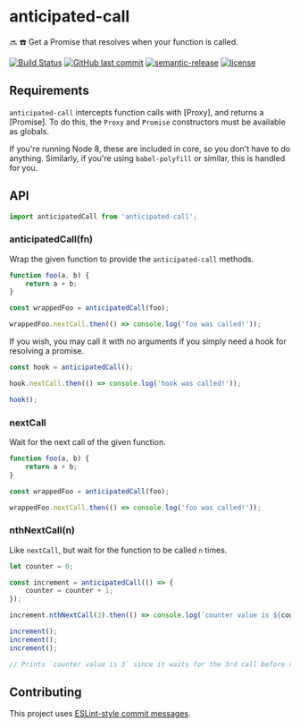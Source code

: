 # anticipated-call

🔜 ☎️  Get a Promise that resolves when your function is called.

[![Build Status](https://travis-ci.org/r24y/anticipated-call.svg?branch=develop)](https://travis-ci.org/r24y/anticipated-call)
[![GitHub last commit](https://img.shields.io/github/last-commit/r24y/anticipated-call.svg)](https://github.com/r24y/anticipated-call/graphs/commit-activity)
[![semantic-release](https://img.shields.io/badge/%20%20%F0%9F%93%A6%F0%9F%9A%80-semantic--release-e10079.svg)](https://github.com/semantic-release/semantic-release)
[![license](https://img.shields.io/github/license/r24y/anticipated-call.svg)](https://github.com/r24y/anticipated-call/blob/develop/LICENSE.md)

## Requirements

`anticipated-call` intercepts function calls with [Proxy], and returns a [Promise]. To do this, the `Proxy` and `Promise` constructors must be available as globals.

If you're running Node 8, these are included in core, so you don't have to do anything. Similarly, if you're using `babel-polyfill` or similar, this is handled for you.

## API

```js
import anticipatedCall from 'anticipated-call';
```

### anticipatedCall(fn)

Wrap the given function to provide the `anticipated-call` methods.

```js
function foo(a, b) {
    return a + b;
}

const wrappedFoo = anticipatedCall(foo);

wrappedFoo.nextCall.then(() => console.log('foo was called!'));
```

If you wish, you may call it with no arguments if you simply need a hook for resolving a promise.

```js
const hook = anticipatedCall();

hook.nextCall.then(() => console.log('hook was called!'));

hook();
```

### nextCall

Wait for the next call of the given function.

```js
function foo(a, b) {
    return a + b;
}

const wrappedFoo = anticipatedCall(foo);

wrappedFoo.nextCall.then(() => console.log('foo was called!'));
```

### nthNextCall(n)

Like `nextCall`, but wait for the function to be called `n` times.

```js
let counter = 0;

const increment = anticipatedCall(() => {
    counter = counter + 1;
});

increment.nthNextCall(3).then(() => console.log(`counter value is ${counter}`));

increment();
increment();
increment();

// Prints `counter value is 3` since it waits for the 3rd call before resolving the Promise.
```

## Contributing

This project uses [ESLint-style commit messages](https://github.com/conventional-changelog/conventional-changelog/blob/master/packages/conventional-changelog-eslint/convention.md).